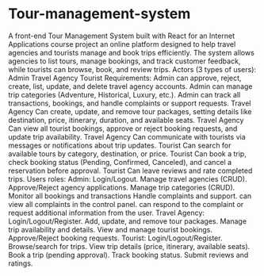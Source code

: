 # Tour-management-system
A front-end Tour Management System built with React for an Internet Applications course project
an online platform designed to help travel agencies and tourists manage and book trips efficiently. The system allows agencies to list tours, manage bookings, and track customer feedback, while tourists can browse, book, and review trips.
Actors (3 types of users):
Admin
Travel Agency
Tourist
Requirements:
Admin can approve, reject, create, list, update, and delete travel agency accounts.
Admin can manage trip categories (Adventure, Historical, Luxury, etc.).
Admin can track all transactions, bookings, and handle complaints or support requests.
Travel Agency Can create, update, and remove tour packages, setting details like destination, price, itinerary, duration, and available seats.
Travel Agency Can view all tourist bookings, approve or reject booking requests, and update trip availability.
Travel Agency Can communicate with tourists via messages or notifications about trip updates.
Tourist Can search for available tours by category, destination, or price.
Tourist Can book a trip, check booking status (Pending, Confirmed, Canceled), and cancel a reservation before approval.
Tourist Can leave reviews and rate completed trips.
Users roles:
Admin:
Login/Logout.
Manage travel agencies (CRUD).
Approve/Reject agency applications.
Manage trip categories (CRUD).
Monitor all bookings and transactions
Handle complaints and support.
can view all complaints in the control panel.
can respond to the complaint or request additional information from the user.
Travel Agency:
Login/Logout/Register.
Add, update, and remove tour packages.
Manage trip availability and details.
View and manage tourist bookings.
Approve/Reject booking requests.
Tourist:
Login/Logout/Register.
Browse/search for trips.
View trip details (price, itinerary, available seats).
Book a trip (pending approval).
Track booking status.
Submit reviews and ratings.
